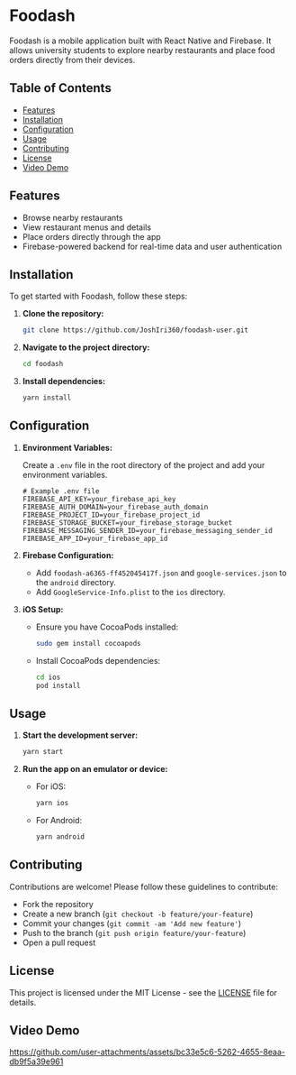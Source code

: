 # Foodash

Foodash is a mobile application built with React Native and Firebase. It allows university students to explore nearby restaurants and place food orders directly from their devices.

## Table of Contents

- [Features](#features)
- [Installation](#installation)
- [Configuration](#configuration)
- [Usage](#usage)
- [Contributing](#contributing)
- [License](#license)
- [Video Demo](#video-demo)

## Features

- Browse nearby restaurants
- View restaurant menus and details
- Place orders directly through the app
- Firebase-powered backend for real-time data and user authentication

## Installation

To get started with Foodash, follow these steps:

1. **Clone the repository:**

   ```bash
   git clone https://github.com/JoshIri360/foodash-user.git
   ```

2. **Navigate to the project directory:**

   ```bash
   cd foodash
   ```

3. **Install dependencies:**

   ```bash
   yarn install
   ```

## Configuration

1. **Environment Variables:**

   Create a `.env` file in the root directory of the project and add your environment variables.

   ```
   # Example .env file
   FIREBASE_API_KEY=your_firebase_api_key
   FIREBASE_AUTH_DOMAIN=your_firebase_auth_domain
   FIREBASE_PROJECT_ID=your_firebase_project_id
   FIREBASE_STORAGE_BUCKET=your_firebase_storage_bucket
   FIREBASE_MESSAGING_SENDER_ID=your_firebase_messaging_sender_id
   FIREBASE_APP_ID=your_firebase_app_id
   ```

2. **Firebase Configuration:**

   - Add `foodash-a6365-ff452045417f.json` and `google-services.json` to the `android` directory.
   - Add `GoogleService-Info.plist` to the `ios` directory.

3. **iOS Setup:**

   - Ensure you have CocoaPods installed:

     ```bash
     sudo gem install cocoapods
     ```

   - Install CocoaPods dependencies:

     ```bash
     cd ios
     pod install
     ```

## Usage

1. **Start the development server:**

   ```bash
   yarn start
   ```

2. **Run the app on an emulator or device:**

   - For iOS:

     ```bash
     yarn ios
     ```

   - For Android:

     ```bash
     yarn android
     ```

## Contributing

Contributions are welcome! Please follow these guidelines to contribute:

- Fork the repository
- Create a new branch (`git checkout -b feature/your-feature`)
- Commit your changes (`git commit -am 'Add new feature'`)
- Push to the branch (`git push origin feature/your-feature`)
- Open a pull request

## License

This project is licensed under the MIT License - see the [LICENSE](LICENSE) file for details.

## Video Demo
https://github.com/user-attachments/assets/bc33e5c6-5262-4655-8eaa-db9f5a39e961

